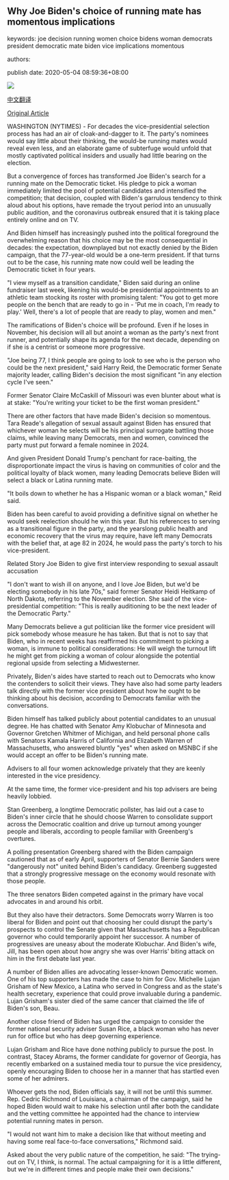 ## Why Joe Biden's choice of running mate has momentous implications

keywords: joe decision running women choice bidens woman democrats president democratic mate biden vice implications momentous

authors: 

publish date: 2020-05-04 08:59:36+08:00

![](https://www.straitstimes.com/sites/default/files/styles/x_large/public/articles/2020/05/04/ab_biden_040520.jpg?itok=bU5K3bSE)

[中文翻译](Why%20Joe%20Biden%27s%20choice%20of%20running%20mate%20has%20momentous%20implications_zh.md)

[Original Article](https://www.straitstimes.com/world/united-states/why-joe-bidens-choice-of-running-mate-has-momentous-implications)

WASHINGTON (NYTIMES) - For decades the vice-presidential selection process has had an air of cloak-and-dagger to it. The party's nominees would say little about their thinking, the would-be running mates would reveal even less, and an elaborate game of subterfuge would unfold that mostly captivated political insiders and usually had little bearing on the election.

But a convergence of forces has transformed Joe Biden's search for a running mate on the Democratic ticket. His pledge to pick a woman immediately limited the pool of potential candidates and intensified the competition; that decision, coupled with Biden's garrulous tendency to think aloud about his options, have remade the tryout period into an unusually public audition, and the coronavirus outbreak ensured that it is taking place entirely online and on TV.

And Biden himself has increasingly pushed into the political foreground the overwhelming reason that his choice may be the most consequential in decades: the expectation, downplayed but not exactly denied by the Biden campaign, that the 77-year-old would be a one-term president. If that turns out to be the case, his running mate now could well be leading the Democratic ticket in four years.

"I view myself as a transition candidate," Biden said during an online fundraiser last week, likening his would-be presidential appointments to an athletic team stocking its roster with promising talent: "You got to get more people on the bench that are ready to go in - 'Put me in coach, I'm ready to play.' Well, there's a lot of people that are ready to play, women and men."

The ramifications of Biden's choice will be profound. Even if he loses in November, his decision will all but anoint a woman as the party's next front runner, and potentially shape its agenda for the next decade, depending on if she is a centrist or someone more progressive.

"Joe being 77, I think people are going to look to see who is the person who could be the next president," said Harry Reid, the Democratic former Senate majority leader, calling Biden's decision the most significant "in any election cycle I've seen."

Former Senator Claire McCaskill of Missouri was even blunter about what is at stake: "You're writing your ticket to be the first woman president."

There are other factors that have made Biden's decision so momentous. Tara Reade's allegation of sexual assault against Biden has ensured that whichever woman he selects will be his principal surrogate battling those claims, while leaving many Democrats, men and women, convinced the party must put forward a female nominee in 2024.

And given President Donald Trump's penchant for race-baiting, the disproportionate impact the virus is having on communities of color and the political loyalty of black women, many leading Democrats believe Biden will select a black or Latina running mate.

"It boils down to whether he has a Hispanic woman or a black woman," Reid said.

Biden has been careful to avoid providing a definitive signal on whether he would seek reelection should he win this year. But his references to serving as a transitional figure in the party, and the yearslong public health and economic recovery that the virus may require, have left many Democrats with the belief that, at age 82 in 2024, he would pass the party's torch to his vice-president.

Related Story Joe Biden to give first interview responding to sexual assault accusation

"I don't want to wish ill on anyone, and I love Joe Biden, but we'd be electing somebody in his late 70s," said former Senator Heidi Heitkamp of North Dakota, referring to the November election. She said of the vice-presidential competition: "This is really auditioning to be the next leader of the Democratic Party."

Many Democrats believe a gut politician like the former vice president will pick somebody whose measure he has taken. But that is not to say that Biden, who in recent weeks has reaffirmed his commitment to picking a woman, is immune to political considerations: He will weigh the turnout lift he might get from picking a woman of colour alongside the potential regional upside from selecting a Midwesterner.

Privately, Biden's aides have started to reach out to Democrats who know the contenders to solicit their views. They have also had some party leaders talk directly with the former vice president about how he ought to be thinking about his decision, according to Democrats familiar with the conversations.

Biden himself has talked publicly about potential candidates to an unusual degree. He has chatted with Senator Amy Klobuchar of Minnesota and Governor Gretchen Whitmer of Michigan, and held personal phone calls with Senators Kamala Harris of California and Elizabeth Warren of Massachusetts, who answered bluntly "yes" when asked on MSNBC if she would accept an offer to be Biden's running mate.

Advisers to all four women acknowledge privately that they are keenly interested in the vice presidency.

At the same time, the former vice-president and his top advisers are being heavily lobbied.

Stan Greenberg, a longtime Democratic pollster, has laid out a case to Biden's inner circle that he should choose Warren to consolidate support across the Democratic coalition and drive up turnout among younger people and liberals, according to people familiar with Greenberg's overtures.

A polling presentation Greenberg shared with the Biden campaign cautioned that as of early April, supporters of Senator Bernie Sanders were "dangerously not" united behind Biden's candidacy. Greenberg suggested that a strongly progressive message on the economy would resonate with those people.

The three senators Biden competed against in the primary have vocal advocates in and around his orbit.

But they also have their detractors. Some Democrats worry Warren is too liberal for Biden and point out that choosing her could disrupt the party's prospects to control the Senate given that Massachusetts has a Republican governor who could temporarily appoint her successor. A number of progressives are uneasy about the moderate Klobuchar. And Biden's wife, Jill, has been open about how angry she was over Harris' biting attack on him in the first debate last year.

A number of Biden allies are advocating lesser-known Democratic women. One of his top supporters has made the case to him for Gov. Michelle Lujan Grisham of New Mexico, a Latina who served in Congress and as the state's health secretary, experience that could prove invaluable during a pandemic. Lujan Grisham's sister died of the same cancer that claimed the life of Biden's son, Beau.

Another close friend of Biden has urged the campaign to consider the former national security adviser Susan Rice, a black woman who has never run for office but who has deep governing experience.

Lujan Grisham and Rice have done nothing publicly to pursue the post. In contrast, Stacey Abrams, the former candidate for governor of Georgia, has recently embarked on a sustained media tour to pursue the vice presidency, openly encouraging Biden to choose her in a manner that has startled even some of her admirers.

Whoever gets the nod, Biden officials say, it will not be until this summer. Rep. Cedric Richmond of Louisiana, a chairman of the campaign, said he hoped Biden would wait to make his selection until after both the candidate and the vetting committee he appointed had the chance to interview potential running mates in person.

"I would not want him to make a decision like that without meeting and having some real face-to-face conversations," Richmond said.

Asked about the very public nature of the competition, he said: "The trying-out on TV, I think, is normal. The actual campaigning for it is a little different, but we're in different times and people make their own decisions."